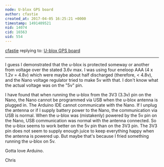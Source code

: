 ```yaml
---
node: U-blox GPS board
author: cfastie
created_at: 2017-04-05 16:25:21 +0000
timestamp: 1491409521
nid: 14074
cid: 16563
uid: 554
---
```




[cfastie](../profile/cfastie) replying to: [U-blox GPS board](../notes/cfastie/03-31-2017/u-blox-gps-board)

----
I guess I demonstrated that the u-blox is protected someway or another from voltage over the stated 3.6v max. I was using four eneloop AAA (4 x 1.2v = 4.8v) which were maybe about half discharged (therefore, < 4.8v), and the Nano voltage regulator tried to make 5v with that. I don't know what the actual voltage was on the "5v" pin. 

I have found that when running the u-blox from the 3V3 (3.3v) pin on the Nano, the Nano cannot be programmed via USB when the u-blox antenna is plugged in. The Arduino IDE cannot communicate with the Nano. If I unplug the antenna or if I supply battery power to the Nano, the communication via USB is normal. When the u-blox was (mistakenly) powered by the 5v pin on the Nano, USB communication was normal with the antenna connected. So the u-blox seems to work better on the 5v pin than on the 3V3 pin. The 3V3 pin does not seem to supply enough juice to keep everything happy when the antenna is powered up. But maybe that's because I fried something running the u-blox on 5v.

Gotta love Arduino.

Chris